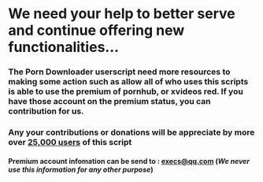 # We need your help to better serve and continue offering new functionalities...
### The Porn Downloader userscript need more resources to making some action such as allow all of who uses this scripts is able to use the premium of pornhub, or xvideos red. If you have those account on the premium status, you can contribution for us.  
### Any your contributions or donations will be appreciate by more over [25,000 users](https://sleazyfork.org/en/scripts/398405-porn-downloader/stats) of this script
#### Premium account infomation can be send to : [**e****x****e****c****s**@qq.com](mailto:execs@qq.com) (_We never use this information for any other purpose_)
